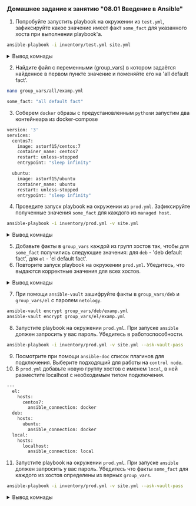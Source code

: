 ### Домашнее задание к занятию "08.01 Введение в Ansible"
1. Попробуйте запустить playbook на окружении из `test.yml`, зафиксируйте какое значение имеет факт `some_fact` для указанного хоста при выполнении playbook'a.  
```bash
ansible-playbook -i inventory/test.yml site.yml
```
<details>
<summary>Вывод комнады</summary>

```bash
PLAY [Print os facts] ********************************************************************************************************************************************************************************************************
TASK [Gathering Facts] *******************************************************************************************************************************************************************************************************
ok: [localhost]
TASK [Print OS] **************************************************************************************************************************************************************************************************************
ok: [localhost] => {
    "msg": "Ubuntu"
}
TASK [Print fact] ************************************************************************************************************************************************************************************************************
ok: [localhost] => {
    "msg": 12
}
PLAY RECAP *******************************************************************************************************************************************************************************************************************
localhost                  : ok=3    changed=0    unreachable=0    failed=0    skipped=0    rescued=0    ignored=0
```
</details>

2. Найдите файл с переменными (group_vars) в котором задаётся найденное в первом пункте значение и поменяйте его на 'all default fact'.

```bash
nano group_vars/all/examp.yml

some_fact: "all default fact"
```

3. Соберем `docker` образы с предустановленным `python`и запустим два контейнеара из docker-compose 

```bash
version: '3'
services:
  centos7:
    image: astorf15/centos:7
    container_name: centos7
    restart: unless-stopped
    entrypoint: "sleep infinity"

  ubuntu:
    image: astorf15/ubuntu
    container_name: ubuntu
    restart: unless-stopped
    entrypoint: "sleep infinity"
```
4. Проведите запуск playbook на окружении из `prod.yml`. Зафиксируйте полученные значения `some_fact` для каждого из `managed host`.

```bash
ansible-playbook -i inventory/prod.yml -v site.yml 
```

<details>
<summary>Вывод комнады</summary>

```bash
PLAY [Print os facts] *****************************************************************************************************************************************************************

TASK [Gathering Facts] ****************************************************************************************************************************************************************
ok: [ubuntu]
ok: [centos7]

TASK [Print OS] ***********************************************************************************************************************************************************************
ok: [ubuntu] => {
    "msg": "Ubuntu"
}
ok: [centos7] => {
    "msg": "CentOS"
}

TASK [Print fact] *********************************************************************************************************************************************************************
ok: [centos7] => {
    "msg": "el"
}
ok: [ubuntu] => {
    "msg": "deb"
}

PLAY RECAP ****************************************************************************************************************************************************************************
centos7                    : ok=3    changed=0    unreachable=0    failed=0    skipped=0    rescued=0    ignored=0   
ubuntu                     : ok=3    changed=0    unreachable=0    failed=0    skipped=0    rescued=0    ignored=0
```
</details>

5. Добавьте факты в `group_vars` каждой из групп хостов так, чтобы для `some_fact` получились следующие значения: для `deb` - 'deb default fact', для `el` - 'el default fact'.
6. Повторите запуск playbook на окружении `prod.yml`. Убедитесь, что выдаются корректные значения для всех хостов.

<details>
<summary>Вывод комнады</summary>

```bash
TASK [Print fact] *********************************************************************************************************************************************************************
ok: [centos7] => {
    "msg": "el default fact"
}
ok: [ubuntu] => {
    "msg": "deb default fact"
}
```
</details>

7. При помощи `ansible-vault` зашифруйте факты в `group_vars/deb` и `group_vars/el` с паролем `netology`.

```bash
ansible-vault encrypt group_vars/deb/examp.yml
ansible-vault encrypt group_vars/el/examp.yml
```
8. Запустите playbook на окружении `prod.yml`. При запуске `ansible` должен запросить у вас пароль. Убедитесь в работоспособности.

```bash
ansible-playbook -i inventory/prod.yml -v site.yml --ask-vault-pass
```
9. Посмотрите при помощи `ansible-doc` список плагинов для подключения. Выберите подходящий для работы на `control node`.
10. В `prod.yml` добавьте новую группу хостов с именем  `local`, в ней разместите localhost с необходимым типом подключения.

```bash
---
  el:
    hosts:
      centos7:
        ansible_connection: docker
  deb:
    hosts:
      ubuntu:
        ansible_connection: docker
  local:
    hosts:
      localhost:
        ansible_connection: local
```
11. Запустите playbook на окружении `prod.yml`. При запуске `ansible` должен запросить у вас пароль. Убедитесь что факты `some_fact` для каждого из хостов определены из верных `group_vars`.

```bash
ansible-playbook -i inventory/prod.yml -v site.yml --ask-vault-pass
```
<details>
<summary>Вывод комнады</summary>

```bash
TASK [Print fact] ************************************************************************************************************************************************************************************************************
ok: [centos7] => {
    "msg": "el default fact"
}
ok: [ubuntu] => {
    "msg": "deb default fact"
}
ok: [localhost] => {
    "msg": "all default fact"
}
```
</details>
